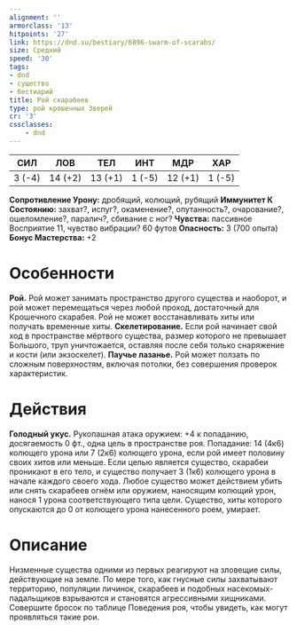 ```yaml
---
alignment: ''
armorclass: '13'
hitpoints: '27'
link: https://dnd.su/bestiary/6896-swarm-of-scarabs/
size: Средний
speed: '30'
tags:
- dnd
- существо
- бестиарий
title: Рой скарабеев
type: рой крошечных Зверей
cr: '3'
cssclasses:
    - dnd
---
```



| СИЛ | ЛОВ | ТЕЛ | ИНТ | МДР | ХАР |
|---|---|---|---|---|---|
| 3 (-4) | 14 (+2) | 13 (+1) | 1 (-5) | 12 (+1) | 1 (-5) |
**Сопротивление Урону:** дробящий, колющий, рубящий
**Иммунитет К Состоянию:** захват?, испуг?, окаменение?, опутанность?, очарование?, ошеломление?, паралич?, сбивание с ног?
**Чувства:** пассивное Восприятие 11, чувство вибрации? 60 футов
**Опасность:** 3 (700 опыта)
**Бонус Мастерства:** +2


# Особенности
**Рой.** Рой может занимать пространство другого существа и наоборот, и рой может перемещаться через любой проход, достаточный для Крошечного скарабея. Рой не может восстанавливать хиты или получать временные хиты.
**Скелетирование.** Если рой начинает свой ход в пространстве мёртвого существа, размер которого не превышает Большого, труп уничтожается, оставляя после себя только снаряжение и кости (или экзоскелет).
**Паучье лазанье.** Рой может ползать по сложным поверхностям, включая потолки, без совершения проверок характеристик.


# Действия
**Голодный укус.** Рукопашная атака оружием: +4 к попаданию, досягаемость 0 фт., одна цель в пространстве роя. Попадание: 14 (4к6) колющего урона или 7 (2к6) колющего урона, если рой имеет половину своих хитов или меньше. Если целью является существо, скарабеи проникают в его тело, и существо получает 3 (1к6) колющего урона в начале каждого своего хода. Любое существо может действием убить или снять скарабеев огнём или оружием, наносящим колющий урон, нанося 1 урона соответствующего типа цели. Существо, хиты которого опускаются до 0 от колющего урона нанесенного роем, умирает.


# Описание
Низменные существа одними из первых реагируют на зловещие силы, действующие на земле. По мере того, как гнусные силы захватывают территорию, популяции личинок, скарабеев и подобных насекомых-падальщиков взрываются и становятся агрессивными хищниками. Совершите бросок по таблице Поведения роя, чтобы увидеть, как могут проявляться такие рои.